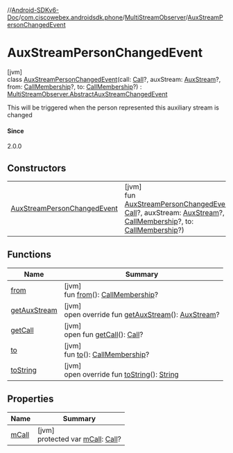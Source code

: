 //[Android-SDKv6-Doc](../../../../index.md)/[com.ciscowebex.androidsdk.phone](../../index.md)/[MultiStreamObserver](../index.md)/[AuxStreamPersonChangedEvent](index.md)

# AuxStreamPersonChangedEvent

[jvm]\
class [AuxStreamPersonChangedEvent](index.md)(call: [Call](../../-call/index.md)?, auxStream: [AuxStream](../../-aux-stream/index.md)?, from: [CallMembership](../../-call-membership/index.md)?, to: [CallMembership](../../-call-membership/index.md)?) : [MultiStreamObserver.AbstractAuxStreamChangedEvent](../-abstract-aux-stream-changed-event/index.md)

This will be triggered when the person represented this auxiliary stream is changed

#### Since

2.0.0

## Constructors

| | |
|---|---|
| [AuxStreamPersonChangedEvent](-aux-stream-person-changed-event.md) | [jvm]<br>fun [AuxStreamPersonChangedEvent](-aux-stream-person-changed-event.md)(call: [Call](../../-call/index.md)?, auxStream: [AuxStream](../../-aux-stream/index.md)?, from: [CallMembership](../../-call-membership/index.md)?, to: [CallMembership](../../-call-membership/index.md)?) |

## Functions

| Name | Summary |
|---|---|
| [from](from.md) | [jvm]<br>fun [from](from.md)(): [CallMembership](../../-call-membership/index.md)? |
| [getAuxStream](../-abstract-aux-stream-changed-event/get-aux-stream.md) | [jvm]<br>open override fun [getAuxStream](../-abstract-aux-stream-changed-event/get-aux-stream.md)(): [AuxStream](../../-aux-stream/index.md)? |
| [getCall](../../-call-observer/-abstract-call-event/get-call.md) | [jvm]<br>open fun [getCall](../../-call-observer/-abstract-call-event/get-call.md)(): [Call](../../-call/index.md)? |
| [to](to.md) | [jvm]<br>fun [to](to.md)(): [CallMembership](../../-call-membership/index.md)? |
| [toString](../-abstract-aux-stream-changed-event/to-string.md) | [jvm]<br>open override fun [toString](../-abstract-aux-stream-changed-event/to-string.md)(): [String](https://kotlinlang.org/api/latest/jvm/stdlib/kotlin/-string/index.html) |

## Properties

| Name | Summary |
|---|---|
| [mCall](../../-call-observer/-abstract-call-event/m-call.md) | [jvm]<br>protected var [mCall](../../-call-observer/-abstract-call-event/m-call.md): [Call](../../-call/index.md)? |
